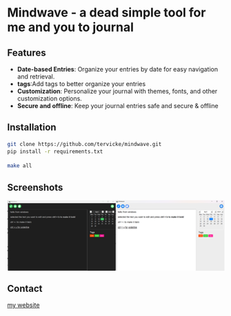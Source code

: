 # Mindwave - a dead simple tool for me and you to journal 
## Features
- **Date-based Entries**: Organize your entries by date for easy navigation and retrieval.
- **tags**:Add tags to better organize your entries 
- **Customization**: Personalize your journal with themes, fonts, and other customization options.
- **Secure and offline**: Keep your journal entries safe and secure & offline

## Installation

```bash
git clone https://github.com/tervicke/mindwave.git
pip install -r requirements.txt

make all
```

## Screenshots
<div style="display: flex;">
  <img src="screenshots/dark_green_windows.png" alt="Image 1" style="width: 50%;">
  <img src="screenshots/white_blue_windows.png" alt="Image 2 " style="width: 50%;">
</div>

## Contact
[my website](tervicke.netlify.app)

